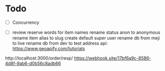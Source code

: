 # Todo
- [ ] Concurrency
- [ ] review reserve words for item names
rename status anon to anonymous
rename item alias to slug
create default super user
rename db from meji to live
rename db from dev to test
address api: https://www.geoapify.com/tutorials


http://localhost:3000/order/resp/
https://webhook.site/17bf6a9c-8586-4d8f-9ab6-d0b56c8adb66